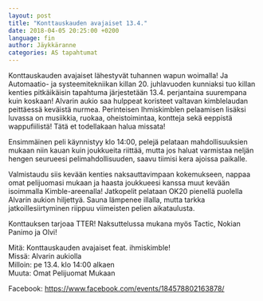 ```yaml
---
layout: post
title: "Konttauskauden avajaiset 13.4."
date: 2018-04-05 20:25:00 +0200
language: fin
author: Jäykkäranne
categories: AS tapahtumat
---
```

Konttauskauden avajaiset lähestyvät tuhannen wapun woimalla! Ja Automaatio- ja systeemitekniikan killan 20. juhlavuoden kunniaksi tuo killan kenties pitkäikäisin tapahtuma järjestetään 13.4. perjantaina suurempana kuin koskaan! Alvarin aukio saa hulppeat koristeet valtavan kimblelaudan peittäessä keväistä nurmea. Perinteisen Ihmiskimblen pelaamisen lisäksi luvassa on musiikkia, ruokaa, oheistoimintaa, kontteja sekä eeppistä wappufiilistä! Tätä et todellakaan halua missata!

Ensimmäinen peli käynnistyy klo 14:00, pelejä pelataan mahdollisuuksien mukaan niin kauan kuin joukkueita riittää, mutta jos haluat varmistaa neljän hengen seurueesi pelimahdollisuuden, saavu tiimisi kera ajoissa paikalle.

Valmistaudu siis kevään kenties naksauttavimpaan kokemukseen, nappaa omat pelijuomasi mukaan ja haasta joukkueesi kanssa muut kevään isoimmalla Kimble-areenalla! Jatkopelit pelataan OK20 pienellä puolella Alvarin aukion hiljettyä. Sauna lämpenee illalla, mutta tarkka jatkoillesiirtyminen riippuu viimeisten pelien aikataulusta.

Konttauksen tarjoaa TTER! Naksuttelussa mukana myös Tactic, Nokian Panimo ja Olvi!

Mitä: Konttauskauden avajaiset feat. ihmiskimble!<br>
Missä: Alvarin aukiolla<br>
Milloin: pe 13.4. klo 14:00 alkaen<br> 
Muuta: Omat Pelijuomat Mukaan

Facebook: <https://www.facebook.com/events/184578802163878/>
